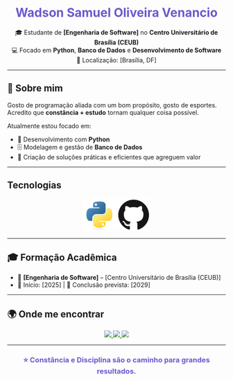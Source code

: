 <h1 align="center" style="color:#6A5ACD;">Wadson Samuel Oliveira Venancio</h1>

<p align="center">
🎓 Estudante de <b>[Engenharia de Software]</b> no <b>Centro Universitário de Brasília (CEUB)</b> <br>
💻 Focado em <b>Python</b>, <b>Banco de Dados</b> e <b>Desenvolvimento de Software</b> <br>
📍 Localização: [Brasília, DF]
</p>

---

## 🚀 Sobre mim
Gosto de programação aliada com um bom propósito, gosto de esportes.  
Acredito que **constância + estudo** tornam qualquer coisa possível.  

Atualmente estou focado em:  
- 🐍 Desenvolvimento com **Python**  
- 🗄️ Modelagem e gestão de **Banco de Dados**  
- 🏁 Criação de soluções práticas e eficientes que agreguem valor  

---

## Tecnologias
<p align="center">
  <img src="https://raw.githubusercontent.com/devicons/devicon/master/icons/python/python-original.svg" alt="python" width="75" height="75"/>
  <img src="https://raw.githubusercontent.com/devicons/devicon/master/icons/github/github-original.svg" alt="github" width="75" height="75"/>

</p>

---

## 🎓 Formação Acadêmica
- 📖 **[Engenharia de Software]** – [Centro Universitário de Brasília (CEUB)]  
- 📅 Início: [2025] | 🎯 Conclusão prevista: [2029]  

---

## 🌍 Onde me encontrar
<p align="center">
  <a href="(https://github.com/wadsonsamuelov/WadsonSamuelov)" target="_blank">
    <img src="https://img.shields.io/badge/GitHub-0D1117?style=for-the-badge&logo=github&logoColor=white"/>
  </a>
  <a href="https://www.linkedin.com/in/wadson-samuel-oliveira-venancio/" target="_blank">
    <img src="https://img.shields.io/badge/LinkedIn-1E90FF?style=for-the-badge&logo=linkedin&logoColor=white"/>
  </a>
  <a href="wadsonsamuel.wrk19@gmail.com" target="_blank">
    <img src="https://img.shields.io/badge/Email-6A5ACD?style=for-the-badge&logo=gmail&logoColor=white"/>
  </a>
</p>

---

<h3 align="center" style="color:#6A5ACD;">⭐ Constância e Disciplina são o caminho para grandes resultados.</h3>
